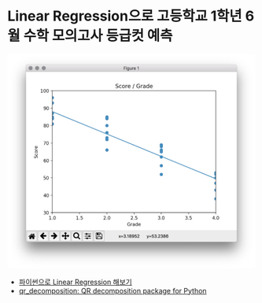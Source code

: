 # Linear Regression으로 고등학교 1학년 6월 수학 모의고사 등급컷 예측
![figure](./figure.png)

- [파이썬으로 Linear Regression 해보기](http://woowabros.github.io/study/2018/08/01/linear_regression_qr.html)
- [qr_decomposition: QR decomposition package for Python](https://github.com/danbar/qr_decomposition)
